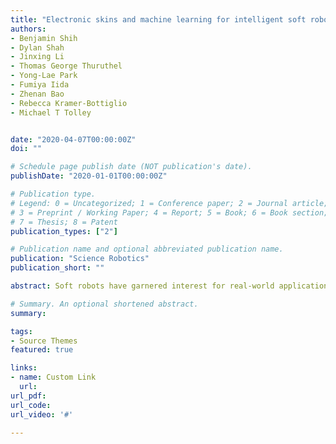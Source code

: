 ```yaml
---
title: "Electronic skins and machine learning for intelligent soft robots"
authors:
- Benjamin Shih
- Dylan Shah
- Jinxing Li
- Thomas George Thuruthel
- Yong-Lae Park
- Fumiya Iida
- Zhenan Bao
- Rebecca Kramer-Bottiglio
- Michael T Tolley


date: "2020-04-07T00:00:00Z"
doi: ""

# Schedule page publish date (NOT publication's date).
publishDate: "2020-01-01T00:00:00Z"

# Publication type.
# Legend: 0 = Uncategorized; 1 = Conference paper; 2 = Journal article;
# 3 = Preprint / Working Paper; 4 = Report; 5 = Book; 6 = Book section;
# 7 = Thesis; 8 = Patent
publication_types: ["2"]

# Publication name and optional abbreviated publication name.
publication: "Science Robotics"
publication_short: ""

abstract: Soft robots have garnered interest for real-world applications because of their intrinsic safety embedded at the material level. These robots use deformable materials capable of shape and behavioral changes and allow conformable physical contact for manipulation. Yet, with the introduction of soft and stretchable materials to robotic systems comes a myriad of challenges for sensor integration, including multimodal sensing capable of stretching, embedment of high-resolution but large-area sensor arrays, and sensor fusion with an increasing volume of data. This Review explores the emerging confluence of e-skins and machine learning, with a focus on how roboticists can combine recent developments from the two fields to build autonomous, deployable soft robots, integrated with capabilities for informative touch and proprioception to stand up to the challenges of real-world environments.

# Summary. An optional shortened abstract.
summary: 

tags:
- Source Themes
featured: true

links:
- name: Custom Link
  url: 
url_pdf: 
url_code: 
url_video: '#'

---
```

